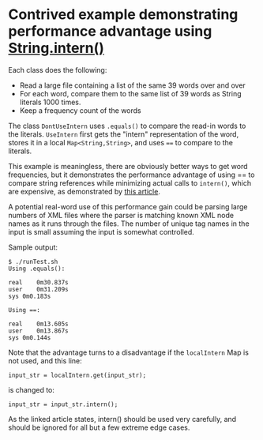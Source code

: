# Contrived example demonstrating performance advantage using [String.intern()](https://docs.oracle.com/javase/8/docs/api/java/lang/String.html#intern--)

Each class does the following:

* Read a large file containing a list of the same 39 words over and over
* For each word, compare them to the same list of 39 words as String literals 1000 times.
* Keep a frequency count of the words

The class `DontUseIntern` uses `.equals()` to compare the read-in words to the literals.  `UseIntern` first gets the "intern" representation of the word, stores it in a local `Map<String,String>`, and uses `==` to compare to the literals.

This example is meaningless, there are obviously better ways to get word frequencies, but it demonstrates the performance advantage of using == to compare string references while minimizing actual calls to `intern()`, which are expensive, as demonstrated by [this article](https://shipilev.net/jvm/anatomy-quarks/10-string-intern/).

A potential real-word use of this performance gain could be parsing large numbers of XML files where the parser is matching known XML node names as it runs through the files.  The number of unique tag names in the input is small assuming the input is somewhat controlled.

Sample output:

```
$ ./runTest.sh
Using .equals():

real	0m30.837s
user	0m31.209s
sys	0m0.183s

Using ==:

real	0m13.605s
user	0m13.867s
sys	0m0.144s
```

Note that the advantage turns to a disadvantage if the ```localIntern``` Map is not used, and this line:

`input_str = localIntern.get(input_str);`

is changed to:

`input_str = input_str.intern();`

As the linked article states, intern() should be used very carefully, and should be ignored for all but a few extreme edge cases.

